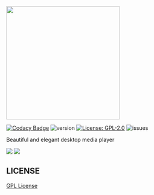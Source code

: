 <img src="https://github.com/carbonplayer/carbon/blob/master/icons/logo.png" width='300px' />

[![Codacy Badge](https://api.codacy.com/project/badge/Grade/da45438e966d43b58bca3c447b61c040)](https://app.codacy.com/gh/carbonplayer/carbon?utm_source=github.com&utm_medium=referral&utm_content=carbonplayer/carbon&utm_campaign=Badge_Grade_Dashboard) ![version](https://img.shields.io/github/package-json/v/carbonplayer/carbon) [![License: GPL-2.0](https://img.shields.io/github/license/carbonplayer/carbon)](https://opensource.org/licenses/GPL-2.0) ![issues](https://img.shields.io/github/issues/carbonplayer/carbon)

Beautiful and elegant desktop media player

<img src="https://github.com/carbonplayer/carbon/blob/master/icons/carbon_preview_1.png" />

<img src="https://github.com/carbonplayer/carbon/blob/master/icons/carbon_preview_2.png" />

## LICENSE
[GPL License](https://github.com/carbonplayer/carbon/blob/master/LICENSE)
